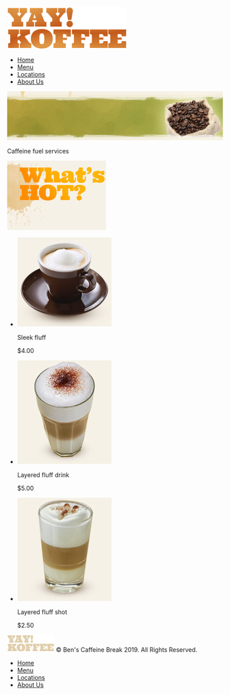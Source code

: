 <head>
	<meta charset="UTF-8">
	<title>Ben's Menu</title>
    <link rel="stylesheet" type="text/css" media="all" href="css/style.css" />
</head>

<div id="page">
<div>
    <div id="header">

[![Image](images/logo.png)](index)
*   [Home](index)
*   [Menu](menu)
*   [Locations](locations)
*   [About Us](about)
    </div>

<div id="body">
    <div id="figure">

![Image](images/headline-menu.jpg) 

<span>

Caffeine fuel services

</span>
    </div>
<div>
    <a class="whatshot">

![What's Hot](images/whats-hot2.jpg)

</a>
<div>

*   ![Image](images/coffee3.jpg)

    <div>
    <div class="drinkname">

    Sleek fluff
    </div>
    <div>

    $4.00
    </div>
    </div>
    
*   ![Image](images/coffee4.jpg)

    <div>
    <div class="drinkname">

    Layered fluff drink
    </div>
    <div>

    $5.00
    </div>
    </div>
*   ![Image](images/coffee5.jpg)

     <div>
    <div class="drinkname">

    Layered fluff shot
    </div>
    <div>

    $2.50
    </div>
    </div>
</div>
</div>
</div>

<div id="footer">
    <div>

[![Image](images/logo2.png)](index) © Ben's Caffeine Break 2019\. All Rights Reserved.
</div>
<div class="section">
	
*   [Home](index)
*   [Menu](menu)
*   [Locations](locations)
*   [About Us](about)

</div>
        </div>
    </div>
</div>